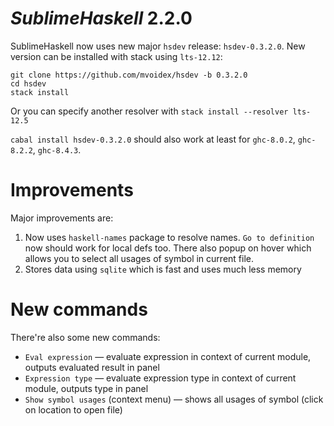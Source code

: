 *SublimeHaskell* 2.2.0
======================

SublimeHaskell now uses new major `hsdev` release: `hsdev-0.3.2.0`.
New version can be installed with stack using `lts-12.12`:
```
git clone https://github.com/mvoidex/hsdev -b 0.3.2.0
cd hsdev
stack install
```
Or you can specify another resolver with `stack install --resolver lts-12.5`

`cabal install hsdev-0.3.2.0` should also work at least for `ghc-8.0.2`, `ghc-8.2.2`, `ghc-8.4.3`.

Improvements
===

Major improvements are:
1. Now uses `haskell-names` package to resolve names. `Go to definition` now should work for local defs too. There also popup on hover which allows you to select all usages of symbol in current file.
2. Stores data using `sqlite` which is fast and uses much less memory

New commands
===
There're also some new commands:

 - `Eval expression` — evaluate expression in context of current module, outputs evaluated result in panel
 - `Expression type` — evaluate expression type in context of current module, outputs type in panel
 - `Show symbol usages` (context menu) — shows all usages of symbol (click on location to open file)
